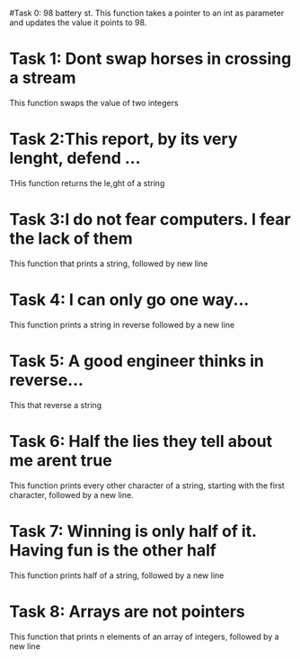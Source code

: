 #Task 0: 98 battery st.
This function takes a pointer to an int as parameter and updates the value it points to 98.

# Task 1: Dont swap horses in crossing a stream
This function swaps the value of two integers

# Task 2:This report, by its very lenght, defend ...
THis function returns the le,ght of a string 

# Task 3:I do not fear computers. I fear the lack of them
This function that prints a string, followed by new line

# Task 4: I can only go one way...
This function prints a string in reverse followed by a new line

# Task 5: A good engineer thinks in reverse...
This that reverse a string 

# Task 6: Half the lies they tell about me arent true
This function prints every other character of a string, starting with the first character, followed by a new line.

# Task 7: Winning is only half of it. Having fun is the other half
This function prints half of a string, followed by a new line

# Task 8: Arrays are not pointers
This function that prints n elements of an array of integers, followed by a new line
